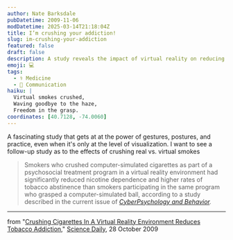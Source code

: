 ```yaml
---
author: Nate Barksdale
pubDatetime: 2009-11-06
modDatetime: 2025-03-14T21:18:04Z
title: I’m crushing your addiction!
slug: im-crushing-your-addiction
featured: false
draft: false
description: A study reveals the impact of virtual reality on reducing tobacco addiction through a unique method of physically engaging with simulated cigarettes.
emoji: 💻
tags:
  - ⚕️ Medicine
  - 💬 Communication
haiku: |
  Virtual smokes crushed,  
  Waving goodbye to the haze,  
  Freedom in the grasp.
coordinates: [40.7128, -74.0060]
---
```


A fascinating study that gets at at the power of gestures, postures, and practice, even when it's only at the level of visualization. I want to see a follow-up study as to the effects of crushing real vs. virtual smokes

> Smokers who crushed computer-simulated cigarettes as part of a psychosocial treatment program in a virtual reality environment had significantly reduced nicotine dependence and higher rates of tobacco abstinence than smokers participating in the same program who grasped a computer-simulated ball, according to a study described in the current issue of _[CyberPsychology and Behavior](https://www.google.com/search?q=%22CyberPsychology%20and%20Behavior%22%20liebertonline.com)._

---

from "[Crushing Cigarettes In A Virtual Reality Environment Reduces Tobacco Addiction](http://web.archive.org/web/20241204000238/https://www.sciencedaily.com/releases/2009/10/091027161539.htm)," [Science Daily](http://web.archive.org/web/20241204000238/https://www.sciencedaily.com/releases/2009/10/091027161539.htm), 28 October 2009
